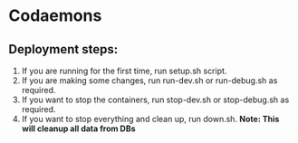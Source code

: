 # Codaemons

## Deployment steps:
1. If you are running for the first time, run setup.sh script.
2. If you are making some changes, run run-dev.sh or run-debug.sh as required.
3. If you want to stop the containers, run stop-dev.sh or stop-debug.sh as required.
4. If you want to stop everything and clean up, run down.sh. **Note: This will cleanup all data from DBs**
